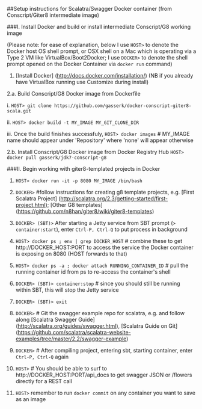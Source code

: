 ##Setup instructions for Scalatra/Swagger Docker container (from Conscript/Giter8 intermediate image)

###I. Install Docker and build or install intermediate Conscript/G8 working image

(Please note: for ease of explanation, below I use `HOST>` to denote the Docker host OS shell prompt, or OSX shell on a Mac which is operating via a Type 2 VM like VirtualBox/Boot2Docker; I use `DOCKER>` to denote the shell prompt opened on the Docker Container via `docker run` command)

 1. [Install Docker] (http://docs.docker.com/installation/) (NB if you already have VirtualBox running use Customize during  install)

 2.a. Build Conscript/G8 Docker image from Dockerfile
 
  i. `HOST> git clone https://github.com/gasserk/docker-conscript-giter8-scala.git`

  ii. `HOST> docker build -t MY_IMAGE MY_GIT_CLONE_DIR`

  iii. Once the build finishes successfuly, 
    `HOST> docker images` # MY_IMAGE name should appear under 'Repository' where 'none' will appear otherwise

 2.b. Install Conscript/G8 Docker image from Docker Registry Hub
    `HOST> docker pull gasserk/jdk7-conscript-g8`

###II.  Begin working with giter8-templated projects in Docker

 1. `HOST> docker run -it -p 8080 MY_IMAGE /bin/bash`

 2. `DOCKER>` #follow instructions for creating g8 template projects, e.g. [First Scalatra Project] (http://scalatra.org/2.3/getting-started/first-project.html); [Other G8 templates] (https://github.com/n8han/giter8/wiki/giter8-templates)

 3. `DOCKER> (SBT)>` After starting a Jetty service from SBT prompt (`> container:start`), 
 enter `Ctrl-P, Ctrl-Q` to put process in background

 4. `HOST> docker ps ; env | grep DOCKER_HOST` # combine these to get http://DOCKER_HOST:PORT to access the
 service the Docker container is exposing on 8080 (HOST forwards to that)

 5. `HOST> docker ps -a ; docker attach RUNNING_CONTAINER_ID` # pull the running container id from ps to
 re-access the container's shell

 6. `DOCKER> (SBT)> container:stop` # since you should still be running within SBT, this will stop the Jetty service

 7. `DOCKER> (SBT)> exit`

 8. `DOCKER>` # Git the swagger example repo for scalatra, e.g. and follow along [Scalatra Swagger Guide] (http://scalatra.org/guides/swagger.html), [Scalatra Guide on Git] (https://github.com/scalatra/scalatra-website-examples/tree/master/2.2/swagger-example) 

 9. `DOCKER>` # After compiling project, entering sbt, starting container, enter `Ctrl-P, Ctrl-Q` again

 10. `HOST>` # You should be able to surf to http://DOCKER_HOST:PORT/api_docs to get swagger JSON or 
 /flowers directly for a REST call
 
 11. `HOST>` remember to run `docker commit` on any container you want to save as an image
